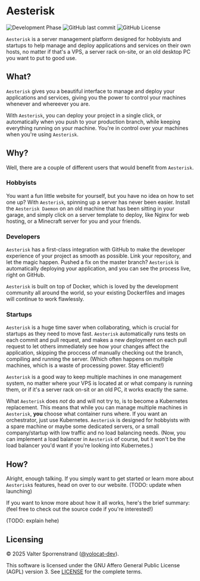 # Aesterisk

![Development Phase](https://img.shields.io/badge/Phase-Development-%23fde047?style=for-the-badge)
![GitHub last commit](https://img.shields.io/github/last-commit/aesterisk/aesterisk?style=for-the-badge&color=%23fde047)
![GitHub License](https://img.shields.io/github/license/aesterisk/aesterisk?style=for-the-badge&color=%23fde047)

`Aesterisk` is a server management platform
designed for hobbyists and startups to help
manage and deploy applications and services
on their own hosts, no matter if that's a VPS,
a server rack on-site, or an old desktop PC
you want to put to good use.

## What?

`Aesterisk` gives you a beautiful interface to manage and deploy your applications and services,
giving you the power to control your machines whenever and whereever you are.

With `Aesterisk`, you can deploy your project in a single click,
or automatically when you push to your production branch,
while keeping everything running on your machine.
You're in control over your machines when you're using `Aesterisk`.

## Why?

Well, there are a couple of different users that would benefit from `Aesterisk`.

### Hobbyists

You want a fun little website for yourself, but you have
no idea on how to set one up? With `Aesterisk`, spinning up
a server has never been easier. Install the `Aesterisk Daemon`
on an old machine that has been sitting in your garage, and
simply click on a server template to deploy, like Nginx for
web hosting, or a Minecraft server for you and your friends.

### Developers

`Aesterisk` has a first-class integration with GitHub to make
the developer experience of your project as smooth as possible.
Link your repository, and let the magic happen. Pushed a fix on the
master branch? `Aesterisk` is automatically deploying your application,
and you can see the process live, right on GitHub.

`Aesterisk` is built on top of Docker, which is loved by the
development community all around the world, so your existing
Dockerfiles and images will continue to work flawlessly.

### Startups

`Aesterisk` is a huge time saver when collaborating,
which is crucial for startups as they need to move fast.
`Aesterisk` automatically runs tests on each commit and pull request,
and makes a new deployment on each pull request to let others
immediately see how your changes affect the application,
skipping the proccess of manually checking out the branch,
compiling and running the server. (Which often happens on multiple
machines, which is a waste of processing power. Stay efficient!)

`Aesterisk` is a good way to keep multiple machines in one
management system, no matter where your VPS is located at or
what company is running them, or if it's a server rack on-sit
or an old PC, it works exactly the same.

What `Aesterisk` does *not* do and will not try to, is to
become a Kubernetes replacement. This means that while you
can manage multiple machines in `Aesterisk`, **you** choose
what container runs where. If you want an orchestrator, just
use Kubernetes. `Aesterisk` is designed for hobbyists with a
spare machine or maybe some dedicated servers, or a small
company/startup with low traffic and no load balancing needs.
(Now, you can implement a load balancer in `Aesterisk` of
course, but it won't be the load balancer you'd want if you're
looking into Kubernetes.)

## How?

Alright, enough talking. If you simply want to get started or
learn more about `Aesterisk`s features, head on over to our
website. (TODO: update when launching)

If you want to know more about how it all works,
here's the brief summary: (feel free to check out
the source code if you're interested!)

(TODO: explain hehe)

## Licensing

© 2025 Valter Sporrenstrand ([@yolocat-dev](https://github.com/yolocat-dev)).

This software is licensed under the GNU Affero General Public License (AGPL) version 3. See [LICENSE](https://github.com/aesterisk/aesterisk/tree/main/LICENSE) for the complete terms.
